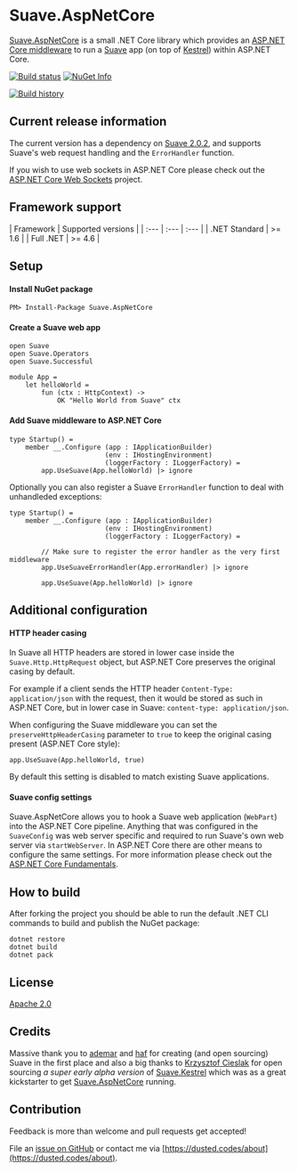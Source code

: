 # Suave.AspNetCore

[Suave.AspNetCore](https://www.nuget.org/packages/Suave.AspNetCore/) is a small .NET Core library which provides an [ASP.NET Core middleware](https://docs.microsoft.com/en-us/aspnet/core/fundamentals/middleware) to run a [Suave](https://suave.io/) app (on top of [Kestrel](https://github.com/aspnet/KestrelHttpServer)) within ASP.NET Core.

[![Build status](https://ci.appveyor.com/api/projects/status/bj7dxtx4sc8v6x9o/branch/master?svg=true)](https://ci.appveyor.com/project/dustinmoris/suave-aspnetcore/branch/master)
[![NuGet Info](https://buildstats.info/nuget/Suave.AspNetCore)](https://www.nuget.org/packages/Suave.AspNetCore/)

[![Build history](https://buildstats.info/appveyor/chart/dustinmoris/suave-aspnetcore)](https://ci.appveyor.com/project/dustinmoris/suave-aspnetcore/history)

## Current release information

The current version has a dependency on [Suave 2.0.2](https://www.nuget.org/packages/Suave/2.0.2), and supports Suave's web request handling and the `ErrorHandler` function.

If you wish to use web sockets in ASP.NET Core please check out the [ASP.NET Core Web Sockets](https://github.com/aspnet/WebSockets) project.

## Framework support

| Framework | Supported versions |
| :--- | :--- | :--- |
| .NET Standard | >= 1.6 |
| Full .NET | >= 4.6 |

## Setup

#### Install NuGet package

```
PM> Install-Package Suave.AspNetCore
```

#### Create a Suave web app

```
open Suave
open Suave.Operators
open Suave.Successful

module App =
    let helloWorld =
        fun (ctx : HttpContext) ->
            OK "Hello World from Suave" ctx
```

#### Add Suave middleware to ASP.NET Core

```
type Startup() =
    member __.Configure (app : IApplicationBuilder)
                        (env : IHostingEnvironment)
                        (loggerFactory : ILoggerFactory) =
        app.UseSuave(App.helloWorld) |> ignore
```

Optionally you can also register a Suave `ErrorHandler` function to deal with unhandleded exceptions:

```
type Startup() =
    member __.Configure (app : IApplicationBuilder)
                        (env : IHostingEnvironment)
                        (loggerFactory : ILoggerFactory) =

        // Make sure to register the error handler as the very first middleware
        app.UseSuaveErrorHandler(App.errorHandler) |> ignore

        app.UseSuave(App.helloWorld) |> ignore
```

## Additional configuration

#### HTTP header casing

In Suave all HTTP headers are stored in lower case inside the `Suave.Http.HttpRequest` object, but ASP.NET Core preserves the original casing by default.

For example if a client sends the HTTP header `Content-Type: application/json` with the request, then it would be stored as such in ASP.NET Core, but in lower case in Suave: `content-type: application/json`.

When configuring the Suave middleware you can set the `preserveHttpHeaderCasing` parameter to `true` to keep the original casing present (ASP.NET Core style):

```
app.UseSuave(App.helloWorld, true)
```

By default this setting is disabled to match existing Suave applications.

#### Suave config settings

Suave.AspNetCore allows you to hook a Suave web application (`WebPart`) into the ASP.NET Core pipeline. Anything that was configured in the `SuaveConfig` was web server specific and required to run Suave's own web server via `startWebServer`. In ASP.NET Core there are other means to configure the same settings. For more information please check out the [ASP.NET Core Fundamentals](https://docs.microsoft.com/en-us/aspnet/core/fundamentals/).

## How to build

After forking the project you should be able to run the default .NET CLI commands to build and publish the NuGet package:

```
dotnet restore
dotnet build
dotnet pack
```

## License

[Apache 2.0](https://raw.githubusercontent.com/dustinmoris/Suave.AspNetCore/master/LICENSE)

## Credits

Massive thank you to [ademar](https://github.com/ademar) and [haf](https://github.com/haf) for creating (and open sourcing) Suave in the first place and also a big thanks to [Krzysztof Cieslak](https://github.com/Krzysztof-Cieslak) for open sourcing *a super early alpha version* of [Suave.Kestrel](https://github.com/Krzysztof-Cieslak/Suave.Kestrel) which was as a great kickstarter to get [Suave.AspNetCore](https://www.nuget.org/packages/Suave.AspNetCore/) running.

## Contribution

Feedback is more than welcome and pull requests get accepted!

File an [issue on GitHub](https://github.com/dustinmoris/Suave.AspNetCore/issues/new) or contact me via [https://dusted.codes/about](https://dusted.codes/about).
